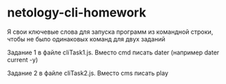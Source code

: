 # netology-cli-homework

Я свои ключевые слова для запуска программ из командной строки, чтобы не было одинаковых команд для двух заданий

Задание 1 в файле cliTask1.js. Вместо cmd писать dater (например dater current -y)

Задание 2 в файле cliTask2.js. Вместо cms писать play